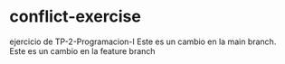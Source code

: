 # conflict-exercise
ejercicio de TP-2-Programacion-I
Este es un cambio en la main branch.
Este es un cambio en la feature branch

